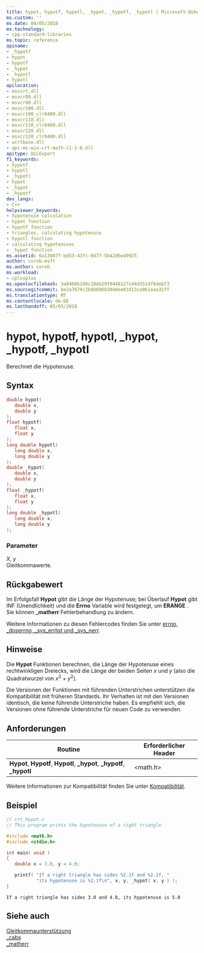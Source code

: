 ```yaml
---
title: hypot, hypotf, hypotl, _hypot, _hypotf, _hypotl | Microsoft-Dokumentation
ms.custom: ''
ms.date: 04/05/2018
ms.technology:
- cpp-standard-libraries
ms.topic: reference
apiname:
- _hypotf
- hypot
- hypotf
- _hypot
- _hypotl
- hypotl
apilocation:
- msvcrt.dll
- msvcr80.dll
- msvcr90.dll
- msvcr100.dll
- msvcr100_clr0400.dll
- msvcr110.dll
- msvcr110_clr0400.dll
- msvcr120.dll
- msvcr120_clr0400.dll
- ucrtbase.dll
- api-ms-win-crt-math-l1-1-0.dll
apitype: DLLExport
f1_keywords:
- hypotf
- hypotl
- _hypotl
- hypot
- _hypot
- _hypotf
dev_langs:
- C++
helpviewer_keywords:
- hypotenuse calculation
- hypot function
- hypotf function
- triangles, calculating hypotenuse
- hypotl function
- calculating hypotenuses
- _hypot function
ms.assetid: 6a13887f-bd53-43fc-9d77-5b42d6e49925
author: corob-msft
ms.author: corob
ms.workload:
- cplusplus
ms.openlocfilehash: 3a8488b160c10eb29f0448127c44d3514f8debf3
ms.sourcegitcommit: be2a7679c2bd80968204dee03d13ca961eaa31ff
ms.translationtype: MT
ms.contentlocale: de-DE
ms.lasthandoff: 05/03/2018
---
```

# <a name="hypot-hypotf-hypotl-hypot-hypotf-hypotl"></a>hypot, hypotf, hypotl, _hypot, _hypotf, _hypotl

Berechnet die Hypotenuse.

## <a name="syntax"></a>Syntax

```C
double hypot(
   double x,
   double y
);
float hypotf(
   float x,
   float y
);
long double hypotl(
   long double x,
   long double y
);
double _hypot(
   double x,
   double y
);
float _hypotf(
   float x,
   float y
);
long double _hypotl(
   long double x,
   long double y
);
```

### <a name="parameters"></a>Parameter

*X*, *y*<br/>
Gleitkommawerte.

## <a name="return-value"></a>Rückgabewert

Im Erfolgsfall **Hypot** gibt die Länge der Hypotenuse; bei Überlauf **Hypot** gibt INF (Unendlichkeit) und die **Errno** Variable wird festgelegt, um **ERANGE** . Sie können **_matherr** Fehlerbehandlung zu ändern.

Weitere Informationen zu diesen Fehlercodes finden Sie unter [errno, _doserrno, _sys_errlist und _sys_nerr](../../c-runtime-library/errno-doserrno-sys-errlist-and-sys-nerr.md).

## <a name="remarks"></a>Hinweise

Die **Hypot** Funktionen berechnen, die Länge der Hypotenuse eines rechtwinkligen Dreiecks, wird die Länge der beiden Seiten *x* und *y* (also die Quadratwurzel von *x*<sup>2</sup> + *y*<sup>2</sup>).

Die Versionen der Funktionen mit führenden Unterstrichen unterstützen die Kompatibilität mit früheren Standards. Ihr Verhalten ist mit den Versionen identisch, die keine führende Unterstriche haben. Es empfiehlt sich, die Versionen ohne führende Unterstriche für neuen Code zu verwenden.

## <a name="requirements"></a>Anforderungen

|Routine|Erforderlicher Header|
|-------------|---------------------|
|**Hypot**, **Hypotf**, **Hypotl**, **_hypot**, **_hypotf**, **_hypotl**|\<math.h>|

Weitere Informationen zur Kompatibilität finden Sie unter [Kompatibilität](../../c-runtime-library/compatibility.md).

## <a name="example"></a>Beispiel

```C
// crt_hypot.c
// This program prints the hypotenuse of a right triangle.

#include <math.h>
#include <stdio.h>

int main( void )
{
   double x = 3.0, y = 4.0;

   printf( "If a right triangle has sides %2.1f and %2.1f, "
           "its hypotenuse is %2.1f\n", x, y, _hypot( x, y ) );
}
```

```Output
If a right triangle has sides 3.0 and 4.0, its hypotenuse is 5.0
```

## <a name="see-also"></a>Siehe auch

[Gleitkommaunterstützung](../../c-runtime-library/floating-point-support.md)<br/>
[_cabs](cabs.md)<br/>
[_matherr](matherr.md)<br/>